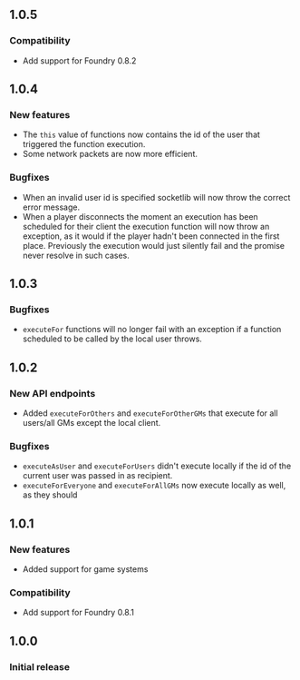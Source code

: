 ## 1.0.5
### Compatibility
- Add support for Foundry 0.8.2


## 1.0.4
### New features
- The `this` value of functions now contains the id of the user that triggered the function execution.
- Some network packets are now more efficient.

### Bugfixes
- When an invalid user id is specified socketlib will now throw the correct error message.
- When a player disconnects the moment an execution has been scheduled for their client the execution function will now throw an exception, as it would if the player hadn't been connected in the first place. Previously the execution would just silently fail and the promise never resolve in such cases.


## 1.0.3
### Bugfixes
- `executeFor` functions will no longer fail with an exception if a function scheduled to be called by the local user throws.


## 1.0.2
### New API endpoints
- Added `executeForOthers` and `executeForOtherGMs` that execute for all users/all GMs except the local client.

### Bugfixes
- `executeAsUser` and `executeForUsers` didn't execute locally if the id of the current user was passed in as recipient.
- `executeForEveryone` and `executeForAllGMs` now execute locally as well, as they should


## 1.0.1
### New features
- Added support for game systems

### Compatibility
- Add support for Foundry 0.8.1


## 1.0.0
### Initial release

